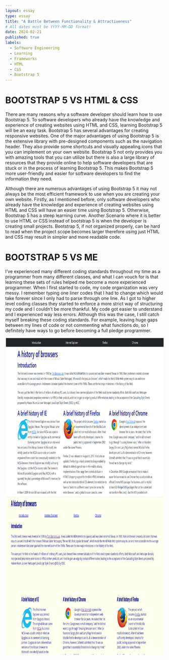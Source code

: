 ```yaml
---
layout: essay
type: essay
title: "A Battle Between Functionality & Attractiveness"
# All dates must be YYYY-MM-DD format!
date: 2024-02-21
published: true
labels:
  - Software Engineering
  - Learning
  - Frameworks
  - HTML
  - CSS
  - Bootstrap 5
---
```

# BOOTSTRAP 5 VS HTML & CSS
There are many reasons why a software developer should learn how to use Bootstrap 5. To software developers who already have the knowledge and experience of creating websites using HTML and CSS, learning Bootstrap 5 will be an easy task. Bootstrap 5 has several advantages for creating responsive websites. One of the major advantages of using Bootstrap 5  is the extensive library with pre-designed components such as the navigation header. They also provide some shortcuts and visually appealing icons that you can implement on your own website. Bootstrap 5 not only provides you with amazing tools that you can utilize but there is also a large library of resources that they provide online to help software developers that are stuck or in the process of learning Bootstrap 5. This makes Bootstrap 5 more user-friendly and easier for software developers to find the information they need.

Although there are numerous advantages of using Bootstrap 5 it may not always be the most efficient framework to use when you are creating your own website. Firstly, as I mentioned before, only software developers who already have the knowledge and experience of creating websites using HTML and CSS will have an easier time using Bootstrap 5. Otherwise, Bootstrap 5 has a steep learning curve. Another Scenario where it is better to use HTML or CSS instead of bootstrap 5 is when the developer is creating small projects. Bootstrap 5, if not organized properly, can be hard to read when the project scope becomes larger therefore using just HTML and CSS may result in simpler and more readable code.

# BOOTSTRAP 5 VS ME
I’ve experienced many different coding standards throughout my time as a programmer from many different classes, and what I can vouch for is that learning these sets of rules helped me become a more experienced programmer. When I first started to code, my code organization was very messy. I remember typing one liner codes that I had to change which would take forever since I only had to parse through one line. As I got to higher level coding classes they started to enforce a more strict way of structuring my code and I couldn’t be more thankful. My code got easier to understand and I experienced way less errors. Although this was the case, I still catch myself breaking these coding standards. For example, leaving huge gaps between my lines of code or not commenting what functions do, so I definitely have ways to go before becoming a full pledge programmer.


<div style="text-align:center">
<img  width="500" height="500" src="../img/HTML.png" />
<img  width="500" height="500" src="../img/Bootstrap.png" />
</div>








